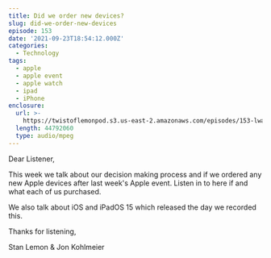 ```yaml
---
title: Did we order new devices?
slug: did-we-order-new-devices
episode: 153
date: '2021-09-23T18:54:12.000Z'
categories:
  - Technology
tags:
  - apple
  - apple event
  - apple watch
  - ipad
  - iPhone
enclosure:
  url: >-
    https://twistoflemonpod.s3.us-east-2.amazonaws.com/episodes/153-lwatol-20210923.mp3
  length: 44792060
  type: audio/mpeg
---
```


Dear Listener,

This week we talk about our decision making process and if we ordered any new Apple devices after last week's Apple event. Listen in to here if and what each of us purchased.

We also talk about iOS and iPadOS 15 which released the day we recorded this.

Thanks for listening,

Stan Lemon & Jon Kohlmeier
